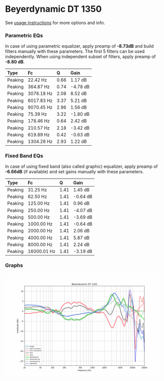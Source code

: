 # Beyerdynamic DT 1350
See [usage instructions](https://github.com/jaakkopasanen/AutoEq#usage) for more options and info.

### Parametric EQs
In case of using parametric equalizer, apply preamp of **-8.73dB** and build filters manually
with these parameters. The first 5 filters can be used independently.
When using independent subset of filters, apply preamp of **-8.80 dB**.

| Type    | Fc         |    Q | Gain     |
|:--------|:-----------|:-----|:---------|
| Peaking | 22.42 Hz   | 0.66 | 1.17 dB  |
| Peaking | 364.87 Hz  | 0.74 | -4.78 dB |
| Peaking | 3076.18 Hz | 2.08 | 8.52 dB  |
| Peaking | 6017.83 Hz | 3.37 | 5.21 dB  |
| Peaking | 9070.45 Hz | 2.96 | 1.56 dB  |
| Peaking | 75.39 Hz   | 3.22 | -1.80 dB |
| Peaking | 178.46 Hz  | 0.64 | 2.42 dB  |
| Peaking | 210.57 Hz  | 2.18 | -3.42 dB |
| Peaking | 619.89 Hz  | 0.42 | -0.63 dB |
| Peaking | 1304.28 Hz | 2.93 | 1.22 dB  |

### Fixed Band EQs
In case of using fixed band (also called graphic) equalizer, apply preamp of **-6.66dB**
(if available) and set gains manually with these parameters.

| Type    | Fc          |    Q | Gain     |
|:--------|:------------|:-----|:---------|
| Peaking | 31.25 Hz    | 1.41 | 1.45 dB  |
| Peaking | 62.50 Hz    | 1.41 | -0.64 dB |
| Peaking | 125.00 Hz   | 1.41 | 0.96 dB  |
| Peaking | 250.00 Hz   | 1.41 | -4.07 dB |
| Peaking | 500.00 Hz   | 1.41 | -3.69 dB |
| Peaking | 1000.00 Hz  | 1.41 | -0.64 dB |
| Peaking | 2000.00 Hz  | 1.41 | 2.06 dB  |
| Peaking | 4000.00 Hz  | 1.41 | 5.87 dB  |
| Peaking | 8000.00 Hz  | 1.41 | 2.24 dB  |
| Peaking | 16000.01 Hz | 1.41 | -3.19 dB |

### Graphs
![](./Beyerdynamic%20DT%201350.png)